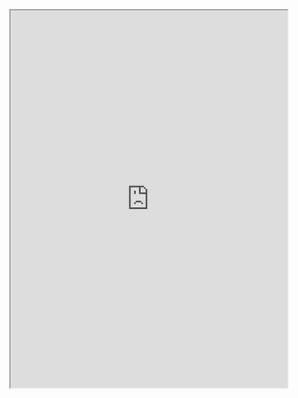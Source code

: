 <iframe src="https://www.codesters.com/embed/v1/preview/a69ce8ff95f84064b6d45cf0bf4ebfa6/" height="680" width="500"></iframe>

